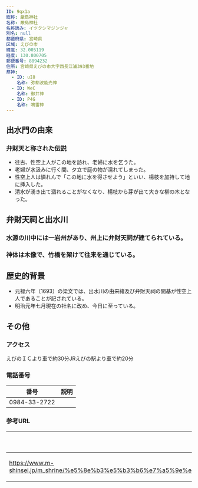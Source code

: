 ```yaml
---
ID: 9qx1a
総称: 厳島神社
名称: 厳島神社
名称読み: イツクシマジンジャ
別名: null
都道府県: 宮崎県
区域: えびの市
緯度: 32.005119
経度: 130.800705
郵便番号: 8894232
住所: 宮崎県えびの市大字西長江浦393番地
祭神:
  - ID: uI8
    名称: 弥都波能売神
  - ID: WeC
    名称: 御井神
  - ID: P4G
    名称: 鳴雷神
---
```


## 出水門の由来

### 弁財天と称された伝説

- 往古、性空上人がこの地を訪れ、老婦に水を乞うた。
- 老婦が水汲みに行く間、夕立で庭の物が濡れてしまった。
- 性空上人は憐れんで「この地に水を得させよう」といい、楊枝を加持して地に挿入した。
- 清水が湧き出て涸れることがなくなり、楊枝から芽が出て大きな柳の木となった。

## 弁財天祠と出水川

### 水源の川中には一岩州があり、州上に弁財天祠が建てられている。

### 神体は木像で、竹橋を架けて往来を通じている。

## 歴史的背景

- 元禄六年（1693）の梁文では、出水川の由来緒及び弁財天祠の開基が性空上人であることが記されている。
- 明治元年七月現在の社名に改め、今日に至っている。

## その他

### アクセス

えびのＩＣより車で約30分JRえびの駅より車で約20分

### 電話番号

| 番号         | 説明 |
| ------------ | ---- |
| 0984-33-2722 |      |

### 参考URL

| URL                                                                                                                                                                        | 説明   |
| -------------------------------------------------------------------------------------------------------------------------------------------------------------------------- | ------ |
| https://www.m-shinsei.jp/m_shrine/%e5%8e%b3%e5%b3%b6%e7%a5%9e%e7%a4%be%ef%bc%88%e3%81%84%e3%81%a4%e3%81%8f%e3%81%97%e3%81%be%e3%81%98%e3%82%93%e3%81%98%e3%82%83%ef%bc%89/ | 神社庁 |
